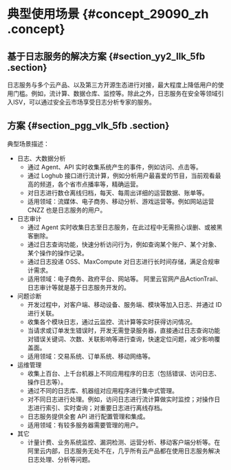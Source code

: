 # 典型使用场景 {#concept_29090_zh .concept}

## 基于日志服务的解决方案 {#section_yy2_llk_5fb .section}

日志服务与多个云产品、以及第三方开源生态进行对接，最大程度上降低用户的使用门槛。例如，流计算、数据仓库、监控等。除此之外，日志服务在安全等领域引入ISV，可以通过安全云市场享受日志分析专家的服务。

## 方案 {#section_pgg_vlk_5fb .section}

典型场景描述：

-   日志、大数据分析
    -   通过 Agent、API 实时收集系统产生的事件，例如访问、点击等。
    -   通过 Loghub 接口进行流计算，例如分析用户最喜爱的节目，当前观看最高的频道，各个省市点播率等，精确运营。
    -   对日志进行数仓离线归档，每天、每周出详细的运营数据、账单等。
    -   适用领域：流媒体、电子商务、移动分析、游戏运营等。例如网站运营 CNZZ 也是日志服务的用户。
-   日志审计
    -   通过 Agent 实时收集日志至日志服务，在此过程中无需担心误删、或被黑客删除。
    -   通过日志查询功能，快速分析访问行为，例如查询某个账户、某个对象、某个操作的操作记录。
    -   通过日志投递 OSS、MaxCompute 对日志进行长时间存储，满足合规审计需求。
    -   适用领域：电子商务、政府平台、网站等。 阿里云官网产品ActionTrail、日志审计等就是基于日志服务开发的。
-   问题诊断
    -   开发过程中，对客户端、移动设备、服务端、模块等加入日志、并通过 ID 进行关联。
    -   收集各个模块日志，通过云监控、流计算等实时获得访问情况。
    -   当请求或订单发生错误时，开发无需登录服务器，直接通过日志查询功能对错误关键词、次数、关联影响等进行查询，快速定位问题，减少影响覆盖面。
    -   适用领域：交易系统、订单系统、移动网络等。
-   运维管理
    -   收集上百台、上千台机器上不同应用程序的日志（包括错误、访问日志、操作日志等）。
    -   通过不同的日志库、机器组对应用程序进行集中式管理。
    -   对不同日志进行处理。例如，访问日志进行流计算做实时监控；对操作日志进行索引、实时查询；对重要日志进行离线存档。
    -   日志服务提供全套 API 进行配置管理和集成。
    -   适用领域：有较多服务器需要管理的用户。
-   其它
    -   计量计费、业务系统监控、漏洞检测、运营分析、移动客户端分析等。在阿里云内部，日志服务无处不在，几乎所有云产品都在使用日志服务解决日志处理、分析等问题。

